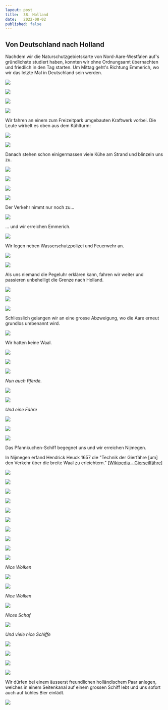 ```yaml
---
layout: post
title:  38. Holland
date:   2022-08-02
published: false
---
```


## Von Deutschland nach Holland ##

Nachdem wir die Naturschutzgebietskarte von Nord-Aare-Westfalen auf's gründlichste studiert haben, konnten wir ohne Ordnungsamt übernachten und friedlich in den Tag starten. Um Mittag geht's Richtung Emmerich, wo wir das letzte Mal in Deutschland sein werden.

![](/img/20220802__ms_res_waal_0.jpg)

![](/img/20220802__ms_res_waal_1.jpg)

![](/img/20220802__ms_res_waal_2.jpg)

![](/img/20220802__ms_res_waal_3.jpg)

Wir fahren an einem zum Freizeitpark umgebauten Kraftwerk vorbei.
Die Leute wirbelt es oben aus dem Kühlturm:

![](/img/20220802__ms_res_waal_4.jpg)

![](/img/20220802__ms_res_waal_5.jpg)

Danach stehen schon einigermassen viele Kühe am Strand und blinzeln uns zu.

![](/img/20220802__ms_res_waal_6.jpg)

![](/img/20220802__ms_res_waal_7.jpg)

![](/img/20220802__ms_res_waal_8.jpg)

![](/img/20220802__ms_res_waal_9.jpg)

Der Verkehr nimmt nur noch zu...

![](/img/20220802__ms_res_waal_10.jpg)

... und wir erreichen Emmerich.

![](/img/20220802__ms_res_waal_11.jpg)

Wir legen neben Wasserschutzpolizei und Feuerwehr an.

![](/img/20220802__ms_res_waal_12.jpg)

![](/img/20220802__ms_res_waal_13.jpg)

Als uns niemand die Pegeluhr erklären kann, fahren wir weiter und passieren unbehelligt die Grenze nach Holland.

![](/img/20220802__ms_res_waal_14.jpg)

![](/img/20220802__ms_res_waal_15.jpg)

![](/img/20220802__ms_res_waal_16.jpg)

Schliesslich gelangen wir an eine grosse Abzweigung, wo die Aare erneut grundlos umbenannt wird.

![](/img/20220802__ms_res_waal_17.jpg)

Wir hatten keine Waal.

![](/img/20220802__ms_res_waal_18.jpg)

![](/img/20220802__ms_res_waal_19.jpg)

![](/img/20220802__ms_res_waal_20.jpg)

*Nun auch Pferde.*

![](/img/20220802__ms_res_waal_21.jpg)

![](/img/20220802__ms_res_waal_22.jpg)

*Und eine Fähre*

![](/img/20220802__ms_res_waal_23.jpg)

![](/img/20220802__ms_res_waal_24.jpg)

![](/img/20220802__ms_res_waal_25.jpg)

Das Pfannkuchen-Schiff begegnet uns und wir erreichen Nijmegen.

In Nijmegen erfand Hendrick Heuck 1657 die "Technik der Gierfähre [um] den Verkehr über die breite Waal zu erleichtern." [[Wikipedia - Gierseilfähre](https://de.m.wikipedia.org/wiki/Gierseilf%C3%A4hre)]

![](/img/20220802__ms_res_waal_26.jpg)

![](/img/20220802__ms_res_waal_27.jpg)

![](/img/20220802__ms_res_waal_28.jpg)

![](/img/20220802__ms_res_waal_29.jpg)

![](/img/20220802__ms_res_waal_30.jpg)

![](/img/20220802__ms_res_waal_31.jpg)

![](/img/20220802__ms_res_waal_32.jpg)

![](/img/20220802__ms_res_waal_33.jpg)

![](/img/20220802__ms_res_waal_34.jpg)

![](/img/20220802__ms_res_waal_35.jpg)

*Nice Wolken*

![](/img/20220802__ms_res_waal_36.jpg)

![](/img/20220802__ms_res_waal_37.jpg)

*Nice Wolken*

![](/img/20220802__ms_res_waal_38.jpg)

*Nices Schaf*

![](/img/20220802__ms_res_waal_39.jpg)

*Und viele nice Schiffe*

![](/img/20220802__ms_res_waal_40.jpg)

![](/img/20220802__ms_res_waal_41.jpg)

![](/img/20220802__ms_res_waal_42.jpg)

![](/img/20220802__ms_res_waal_43.jpg)

Wir dürfen bei einem äusserst freundlichen holländischem Paar anlegen, welches in einem Seitenkanal auf einem grossen Schiff lebt und uns sofort auch auf kühles Bier einlädt.

![](/img/20220802__ms_res_waal_44.jpg)
